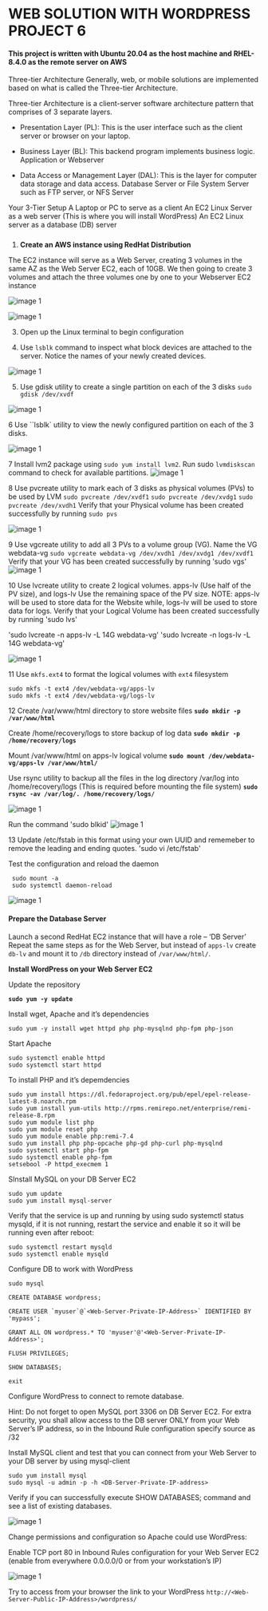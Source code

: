 # WEB SOLUTION WITH WORDPRESS PROJECT 6

#### This project is written with Ubuntu 20.04 as the host machine and RHEL-8.4.0 as the remote server on AWS

Three-tier Architecture Generally, web, or mobile solutions are implemented based on what is called the Three-tier Architecture.

Three-tier Architecture is a client-server software architecture pattern that comprises of 3 separate layers.

* Presentation Layer (PL): This is the user interface such as the client server or browser on your laptop.

* Business Layer (BL): This backend program implements business logic. Application or Webserver

* Data Access or Management Layer (DAL): This is the layer for computer data storage and data access. Database Server or File System Server such as FTP server, or NFS Server

Your 3-Tier Setup
A Laptop or PC to serve as a client
An EC2 Linux Server as a web server (This is where you will install WordPress)
An EC2 Linux server as a database (DB) server

###

1. **Create an AWS instance using RedHat Distribution**

The EC2 instance will serve as a Web Server, creating 3 volumes in the same AZ as the Web Server EC2, each of 10GB. We then going to create 3 volumes and attach the three volumes one by one to your Webserver EC2 instance

![image 1](https://github.com/Sholly45/Project-Based-Learning/blob/main/Project%206/images/1.PNG)

![image 1](https://github.com/Sholly45/Project-Based-Learning/blob/main/Project%206/images/2.PNG)

3. Open up the Linux terminal to begin configuration

4. Use `lsblk` command to inspect what block devices are attached to the server. Notice the names of your newly created devices.

![image 1](https://github.com/Sholly45/Project-Based-Learning/blob/main/Project%206/images/3.PNG)

5. Use gdisk utility to create a single partition on each of the 3 disks
`sudo gdisk /dev/xvdf`

![image 1](https://github.com/Sholly45/Project-Based-Learning/blob/main/Project%206/images/4.PNG)

6 Use ``lsblk` utility to view the newly configured partition on each of the 3 disks.

![image 1](https://github.com/Sholly45/Project-Based-Learning/blob/main/Project%206/images/5.PNG)

7 Install lvm2 package using `sudo yum install lvm2`. Run sudo `lvmdiskscan` command to check for available partitions.
![image 1](https://github.com/Sholly45/Project-Based-Learning/blob/main/Project%206/images/6.PNG)

8 Use pvcreate utility to mark each of 3 disks as physical volumes (PVs) to be used by LVM
`sudo pvcreate /dev/xvdf1`
`sudo pvcreate /dev/xvdg1`
`sudo pvcreate /dev/xvdh1`
 Verify that your Physical volume has been created successfully by running `sudo pvs`

![image 1](https://github.com/Sholly45/Project-Based-Learning/blob/main/Project%206/images/7.PNG)

 9 Use vgcreate utility to add all 3 PVs to a volume group (VG). Name the VG webdata-vg
`sudo vgcreate webdata-vg /dev/xvdh1 /dev/xvdg1 /dev/xvdf1`
Verify that your VG has been created successfully by running 'sudo vgs'
![image 1](https://github.com/Sholly45/Project-Based-Learning/blob/main/Project%206/images/8.PNG)

10 Use lvcreate utility to create 2 logical volumes. apps-lv (Use half of the PV size), and logs-lv Use the remaining space of the PV size. NOTE: apps-lv will be used to store data for the Website while, logs-lv will be used to store data for logs. Verify that your Logical Volume has been created successfully by running 'sudo lvs'

'sudo lvcreate -n apps-lv -L 14G webdata-vg'
'sudo lvcreate -n logs-lv -L 14G webdata-vg'

![image 1](https://github.com/Sholly45/Project-Based-Learning/blob/main/Project%206/images/9.PNG)

11 Use `mkfs.ext4` to format the logical volumes with `ext4` filesystem

```
sudo mkfs -t ext4 /dev/webdata-vg/apps-lv
sudo mkfs -t ext4 /dev/webdata-vg/logs-lv
```

12  Create /var/www/html directory to store website files
**`sudo mkdir -p /var/www/html`**

 Create /home/recovery/logs to store backup of log data
**`sudo mkdir -p /home/recovery/logs`**

Mount /var/www/html on apps-lv logical volume
**`sudo mount /dev/webdata-vg/apps-lv /var/www/html/`**

Use rsync utility to backup all the files in the log directory /var/log into /home/recovery/logs (This is required before mounting the file system)
**`sudo rsync -av /var/log/. /home/recovery/logs/`**

![image 1](https://github.com/Sholly45/Project-Based-Learning/blob/main/Project%206/images/10.PNG)

Run the command 'sudo blkid'
![image 1](https://github.com/Sholly45/Project-Based-Learning/blob/main/Project%206/images/11.PNG)

13 Update /etc/fstab in this format using your own UUID and rememeber to remove the leading and ending quotes.
'sudo vi /etc/fstab'

Test the configuration and reload the daemon
```
 sudo mount -a
 sudo systemctl daemon-reload
```
![image 1](https://github.com/Sholly45/Project-Based-Learning/blob/main/Project%206/images/12.PNG)

#### Prepare the Database Server
Launch a second RedHat EC2 instance that will have a role – ‘DB Server’
Repeat the same steps as for the Web Server, but instead of `apps-lv` create `db-lv` and mount it to `/db` directory instead of `/var/www/html/`.

**Install WordPress on your Web Server EC2**

Update the repository

**`sudo yum -y update`**

Install wget, Apache and it’s dependencies

`sudo yum -y install wget httpd php php-mysqlnd php-fpm php-json`

Start Apache

```
sudo systemctl enable httpd
sudo systemctl start httpd
```

To install PHP and it’s depemdencies

```
sudo yum install https://dl.fedoraproject.org/pub/epel/epel-release-latest-8.noarch.rpm
sudo yum install yum-utils http://rpms.remirepo.net/enterprise/remi-release-8.rpm
sudo yum module list php
sudo yum module reset php
sudo yum module enable php:remi-7.4
sudo yum install php php-opcache php-gd php-curl php-mysqlnd
sudo systemctl start php-fpm
sudo systemctl enable php-fpm
setsebool -P httpd_execmem 1
```

SInstall MySQL on your DB Server EC2

```
sudo yum update
sudo yum install mysql-server
```

Verify that the service is up and running by using sudo systemctl status mysqld, if it is not running, restart the service and enable it so it will be running even after reboot:

```
sudo systemctl restart mysqld
sudo systemctl enable mysqld
```

Configure DB to work with WordPress

```
sudo mysql

CREATE DATABASE wordpress;

CREATE USER `myuser`@`<Web-Server-Private-IP-Address>` IDENTIFIED BY 'mypass';

GRANT ALL ON wordpress.* TO 'myuser'@'<Web-Server-Private-IP-Address>';

FLUSH PRIVILEGES;

SHOW DATABASES;

exit
```


Configure WordPress to connect to remote database.


Hint: Do not forget to open MySQL port 3306 on DB Server EC2. For extra security, you shall allow access to the DB server ONLY from your Web Server’s IP address, so in the Inbound Rule configuration specify source as /32


Install MySQL client and test that you can connect from your Web Server to your DB 
server by using mysql-client

```
sudo yum install mysql
sudo mysql -u admin -p -h <DB-Server-Private-IP-address>
```

Verify if you can successfully execute SHOW DATABASES; command and see a list of existing databases.

![image 1](https://github.com/Sholly45/Project-Based-Learning/blob/main/Project%206/images/13.PNG)

Change permissions and configuration so Apache could use WordPress:

Enable TCP port 80 in Inbound Rules configuration for your Web Server EC2 (enable from everywhere 0.0.0.0/0 or from your workstation’s IP)

![image 1](https://github.com/Sholly45/Project-Based-Learning/blob/main/Project%206/images/14.PNG)

Try to access from your browser the link to your WordPress `http://<Web-Server-Public-IP-Address>/wordpress/`
















